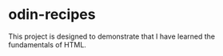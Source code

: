 # odin-recipes
This project is designed to demonstrate that I have learned the fundamentals of HTML. 